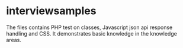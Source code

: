 # interviewsamples
The files contains PHP test on classes, Javascript json api response handling and CSS.
It demonstrates basic knowledge in the knowledge areas.
